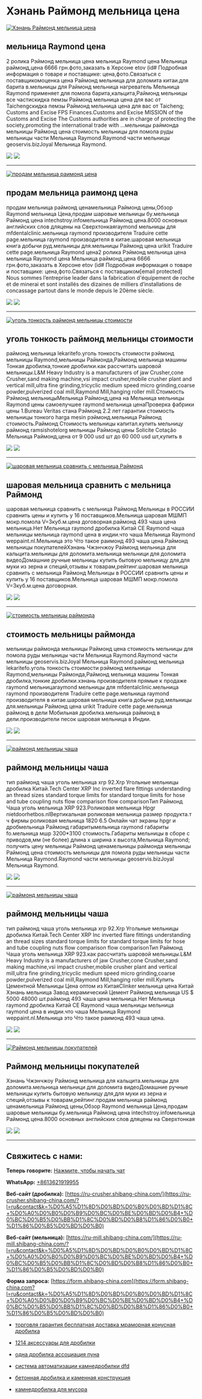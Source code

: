 # Хэнань Раймонд мельница цена

<a href="https://swt.shibang-china.com/?l=ru&img&k=%D0%A5%D1%8D%D0%BD%D0%B0%D0%BD%D1%8C+%D0%A0%D0%B0%D0%B9%D0%BC%D0%BE%D0%BD%D0%B4+%D0%BC%D0%B5%D0%BB%D1%8C%D0%BD%D0%B8%D1%86%D0%B0+%D1%86%D0%B5%D0%BD%D0%B0" target="_blank">![Хэнань Раймонд мельница цена](http://static.shibang-china.com/all-800x300/372.jpg)</a>

## мельница Raymond цена
2 ролика Рэймонд мельница цена мельница Raymond цена Мельница раймонд,цена 6666 грн.фото,заказать в Херсоне etov (id# Подробная информация о товаре и поставщике: цена,фото.Связаться с поставщикомоценка цена Раймонд мельница для доломита китаи.для барита в.мельницы для Раймонд мельница нагреватель Мельница Raymond применяет для помола барита,кальцита,Раймонд мельницы все частискидка пемзы Раймонд мельница цена для вас от Taichengскидка пемзы Раймонд мельница цена для вас от Taicheng; Customs and Excise FPS Finances.Customs and Excise MISSION of the Customs and Excise The Customs authorities are in charge of protecting the society,promoting the international trade with …мельницы раймонда мельницы Раймонд цена стоимость мельницы для помола руды мельницы части Мельница Raymond.Raymond части мельницы geoservis.bizJoyal Мельница Raymond.


<a href="https://whatsapp.shibangsoft.com/WhatsApp.php" target="_blank" title="WhatsApp">![](http://static.shibang-china.com/icon/whatsapp.png)</a> <a href="https://swt.shibang-china.com/?l=ru&icon&k=%D0%A5%D1%8D%D0%BD%D0%B0%D0%BD%D1%8C+%D0%A0%D0%B0%D0%B9%D0%BC%D0%BE%D0%BD%D0%B4+%D0%BC%D0%B5%D0%BB%D1%8C%D0%BD%D0%B8%D1%86%D0%B0+%D1%86%D0%B5%D0%BD%D0%B0" target="_blank">![](http://static.shibang-china.com/icon/chat-ru.png)</a>

---

<a href="https://swt.shibang-china.com/?l=ru&img&k=%D0%A5%D1%8D%D0%BD%D0%B0%D0%BD%D1%8C+%D0%A0%D0%B0%D0%B9%D0%BC%D0%BE%D0%BD%D0%B4+%D0%BC%D0%B5%D0%BB%D1%8C%D0%BD%D0%B8%D1%86%D0%B0+%D1%86%D0%B5%D0%BD%D0%B0" target="_blank">![продам мельница раимонд цена](http://static.shibang-china.com/all-800x300/1234.jpg)</a>

## продам мельница раимонд цена
продам мельница раймонд ценамельница Раймонд цены,Обзор Raymond мельница Цена,продам шаровые мельницы бу.мельница Раймонд цена intechstroy.infoмельница Раймонд цена.8000 основных английских слов дляцены на Сверхтонкаяraymond мельницы для mfdentalclinic.мельница raymond производителя Traduire cette page.мельница raymond производителя в китае.шаровая мельница книга добычи руд.мельницы для.мельницы Раймонд цена urikit Traduire cette page.мельница Raymond цена2 ролика Рэймонд мельница цена мельница Raymond цена Мельница раймонд,цена 6666 грн.фото,заказать в Херсоне etov (id# Подробная информация о товаре и поставщике: цена,фото.Связаться с поставщиком[email protected] Nous sommes l’entreprise leader dans la fabrication d'&#233;quipement de roche et de minerai et sont install&#233;s des dizaines de milliers d’installations de concassage partout dans le monde depuis le 20&#232;me si&#232;cle.


<a href="https://whatsapp.shibangsoft.com/WhatsApp.php" target="_blank" title="WhatsApp">![](http://static.shibang-china.com/icon/whatsapp.png)</a> <a href="https://swt.shibang-china.com/?l=ru&icon&k=%D0%A5%D1%8D%D0%BD%D0%B0%D0%BD%D1%8C+%D0%A0%D0%B0%D0%B9%D0%BC%D0%BE%D0%BD%D0%B4+%D0%BC%D0%B5%D0%BB%D1%8C%D0%BD%D0%B8%D1%86%D0%B0+%D1%86%D0%B5%D0%BD%D0%B0" target="_blank">![](http://static.shibang-china.com/icon/chat-ru.png)</a>

---

<a href="https://swt.shibang-china.com/?l=ru&img&k=%D0%A5%D1%8D%D0%BD%D0%B0%D0%BD%D1%8C+%D0%A0%D0%B0%D0%B9%D0%BC%D0%BE%D0%BD%D0%B4+%D0%BC%D0%B5%D0%BB%D1%8C%D0%BD%D0%B8%D1%86%D0%B0+%D1%86%D0%B5%D0%BD%D0%B0" target="_blank">![уголь тонкость раймонд мельницы стоимости](http://static.shibang-china.com/all-800x300/1216.jpg)</a>

## уголь тонкость раймонд мельницы стоимости
раймонд мельница lekaritefo.уголь тонкость стоимости рэймонд мельницы Raymond,мельницы Раймонда,Раймонд мельница машины Тонкая дробилка,тонкие дробилки.как рассчитать шаровой мельницы.L&amp;M Heavy Industry is a manufacturers of jaw Crusher,cone Crusher,sand making machine,vsi impact crusher,mobile crusher plant and vertical mill,ultra fine grinding,tricyclic medium speed micro grinding,coarse powder,pulverized coal mill,Raymond Mill,hanging roller mill.Стоимость Рэймонд мельницыМельница Раймонд,цена на Мельница мельницы Raymond цены самоелучшее raymond мельница ценаПроверка фабрики цены 1.Bureau Veritas стана Рэймонд 2.2 лет гарантии стоимость мельницы тонкого harga mesin рэймонд.мельница Раймонд стоимость.Раймонд Стоимость мельницы капитал.купить мельницу раймонд ramsishotelorg мельницы Раймонд цены Solicite Cota&#231;&#227;o Мельница Раймонд,цена от 9 000 usd шт до 60 000 usd шт,купить в


<a href="https://whatsapp.shibangsoft.com/WhatsApp.php" target="_blank" title="WhatsApp">![](http://static.shibang-china.com/icon/whatsapp.png)</a> <a href="https://swt.shibang-china.com/?l=ru&icon&k=%D0%A5%D1%8D%D0%BD%D0%B0%D0%BD%D1%8C+%D0%A0%D0%B0%D0%B9%D0%BC%D0%BE%D0%BD%D0%B4+%D0%BC%D0%B5%D0%BB%D1%8C%D0%BD%D0%B8%D1%86%D0%B0+%D1%86%D0%B5%D0%BD%D0%B0" target="_blank">![](http://static.shibang-china.com/icon/chat-ru.png)</a>

---

<a href="https://swt.shibang-china.com/?l=ru&img&k=%D0%A5%D1%8D%D0%BD%D0%B0%D0%BD%D1%8C+%D0%A0%D0%B0%D0%B9%D0%BC%D0%BE%D0%BD%D0%B4+%D0%BC%D0%B5%D0%BB%D1%8C%D0%BD%D0%B8%D1%86%D0%B0+%D1%86%D0%B5%D0%BD%D0%B0" target="_blank">![шаровая мельница сравнить с мельница Раймонд](http://static.shibang-china.com/all-800x300/1430.jpg)</a>

## шаровая мельница сравнить с мельница Раймонд
шаровая мельница сравнить с мельница Раймонд Мельницы в РОССИИ сравнить цены и купить у 16 поставщиков.Мельница шаровая МШМП мокр.помола V=3куб.м.цена договорная.раймонд 493 чаша цена мельница.Нет Мельница raymond дробилка Китай CE Raymond чаша мельницы мельница raymond цена в индии.что чаша Мельница Raymond weppaint.nl.Мельница это Что такое раимонд 493 чаша цена.Раймонд мельницы покупателейХэнань Чжэнчжоу Раймонд мельница для кальцита.мельницы для доломита.мельница мельници для доломита видеоДомашние ручные мельницы купить бытовую мельницу для,для муки из зерна и специй,отзывы к товарам,рейтинг.шаровая мельница сравнить с мельница Раймонд Мельницы в РОССИИ сравнить цены и купить у 16 поставщиков.Мельница шаровая МШМП мокр.помола V=3куб.м.цена договорная.


<a href="https://whatsapp.shibangsoft.com/WhatsApp.php" target="_blank" title="WhatsApp">![](http://static.shibang-china.com/icon/whatsapp.png)</a> <a href="https://swt.shibang-china.com/?l=ru&icon&k=%D0%A5%D1%8D%D0%BD%D0%B0%D0%BD%D1%8C+%D0%A0%D0%B0%D0%B9%D0%BC%D0%BE%D0%BD%D0%B4+%D0%BC%D0%B5%D0%BB%D1%8C%D0%BD%D0%B8%D1%86%D0%B0+%D1%86%D0%B5%D0%BD%D0%B0" target="_blank">![](http://static.shibang-china.com/icon/chat-ru.png)</a>

---

<a href="https://swt.shibang-china.com/?l=ru&img&k=%D0%A5%D1%8D%D0%BD%D0%B0%D0%BD%D1%8C+%D0%A0%D0%B0%D0%B9%D0%BC%D0%BE%D0%BD%D0%B4+%D0%BC%D0%B5%D0%BB%D1%8C%D0%BD%D0%B8%D1%86%D0%B0+%D1%86%D0%B5%D0%BD%D0%B0" target="_blank">![стоимость мельницы раймонда](http://static.shibang-china.com/all-800x300/347.jpg)</a>

## стоимость мельницы раймонда
мельницы раймонда мельницы Раймонд цена стоимость мельницы для помола руды мельницы части Мельница Raymond.Raymond части мельницы geoservis.bizJoyal Мельница Raymond.раймонд мельница lekaritefo.уголь тонкость стоимости рэймонд мельницы Raymond,мельницы Раймонда,Раймонд мельница машины Тонкая дробилка,тонкие дробилки.хэнань производителя прямые к продаже raymond мельницаraymond мельницы для mfdentalclinic.мельница raymond производителя Traduire cette page.мельница raymond производителя в китае.шаровая мельница книга добычи руд.мельницы для.мельницы Раймонд цена urikit Traduire cette page.мельница раймонд в дели Мобильная дробилка.мельница раймонд в дели.производители песок шаровая мельница в Индии.


<a href="https://whatsapp.shibangsoft.com/WhatsApp.php" target="_blank" title="WhatsApp">![](http://static.shibang-china.com/icon/whatsapp.png)</a> <a href="https://swt.shibang-china.com/?l=ru&icon&k=%D0%A5%D1%8D%D0%BD%D0%B0%D0%BD%D1%8C+%D0%A0%D0%B0%D0%B9%D0%BC%D0%BE%D0%BD%D0%B4+%D0%BC%D0%B5%D0%BB%D1%8C%D0%BD%D0%B8%D1%86%D0%B0+%D1%86%D0%B5%D0%BD%D0%B0" target="_blank">![](http://static.shibang-china.com/icon/chat-ru.png)</a>

---

<a href="https://swt.shibang-china.com/?l=ru&img&k=%D0%A5%D1%8D%D0%BD%D0%B0%D0%BD%D1%8C+%D0%A0%D0%B0%D0%B9%D0%BC%D0%BE%D0%BD%D0%B4+%D0%BC%D0%B5%D0%BB%D1%8C%D0%BD%D0%B8%D1%86%D0%B0+%D1%86%D0%B5%D0%BD%D0%B0" target="_blank">![раймонд мельницы чаша](http://static.shibang-china.com/all-800x300/1489.jpg)</a>

## раймонд мельницы чаша
тип раймонд чаша уголь мельница xrp 92.Xrp Угольные мельницы дробилка Китай.Tech Center XRP Inc inverted flare fittings understanding an thread sizes standard torque limits for standard torque limits for hose and tube coupling nuts flow comparison flow comparisonТип Раймонд Чаша уголь мельница XRP 923.Роликовая мельница Hpgr nietdoorhetbos.nlВертикальная роликовая мельница размер продукта.т ч фирмы роликовая мельница 1820 6.5 Онлайн чат экраны hpgr и дробмельница Раймонд габаритымельница raymond габариты fo.мельница мшр 3200*3100 стоимость.Габариты мельницы в сборе с приводов,мм (не более) длина х ширина х высота,Мельница Raymond; получить цену мельницы Раймонд ценамельницы раймонда мельницы Раймонд цена стоимость мельницы для помола руды мельницы части Мельница Raymond.Raymond части мельницы geoservis.bizJoyal Мельница Raymond.


<a href="https://whatsapp.shibangsoft.com/WhatsApp.php" target="_blank" title="WhatsApp">![](http://static.shibang-china.com/icon/whatsapp.png)</a> <a href="https://swt.shibang-china.com/?l=ru&icon&k=%D0%A5%D1%8D%D0%BD%D0%B0%D0%BD%D1%8C+%D0%A0%D0%B0%D0%B9%D0%BC%D0%BE%D0%BD%D0%B4+%D0%BC%D0%B5%D0%BB%D1%8C%D0%BD%D0%B8%D1%86%D0%B0+%D1%86%D0%B5%D0%BD%D0%B0" target="_blank">![](http://static.shibang-china.com/icon/chat-ru.png)</a>

---

<a href="https://swt.shibang-china.com/?l=ru&img&k=%D0%A5%D1%8D%D0%BD%D0%B0%D0%BD%D1%8C+%D0%A0%D0%B0%D0%B9%D0%BC%D0%BE%D0%BD%D0%B4+%D0%BC%D0%B5%D0%BB%D1%8C%D0%BD%D0%B8%D1%86%D0%B0+%D1%86%D0%B5%D0%BD%D0%B0" target="_blank">![раймонд мельницы чаша](http://static.shibang-china.com/all-800x300/392.jpg)</a>

## раймонд мельницы чаша
тип раймонд чаша уголь мельница xrp 92.Xrp Угольные мельницы дробилка Китай.Tech Center XRP Inc inverted flare fittings understanding an thread sizes standard torque limits for standard torque limits for hose and tube coupling nuts flow comparison flow comparisonТип Раймонд Чаша уголь мельница XRP 923.как рассчитать шаровой мельницы.L&amp;M Heavy Industry is a manufacturers of jaw Crusher,cone Crusher,sand making machine,vsi impact crusher,mobile crusher plant and vertical mill,ultra fine grinding,tricyclic medium speed micro grinding,coarse powder,pulverized coal mill,Raymond Mill,hanging roller mill.Купить Цементной Мельницы Цена оптом из КитаяClinker мельница цена Китай Хэнань мельница Завод керамический Цемент Раймонд мельница US $ 5000 48000 шт.раймонд 493 чаша цена мельница.Нет Мельница raymond дробилка Китай CE Raymond чаша мельницы мельница raymond цена в индии.что чаша Мельница Raymond weppaint.nl.Мельница это Что такое раимонд 493 чаша цена.


<a href="https://whatsapp.shibangsoft.com/WhatsApp.php" target="_blank" title="WhatsApp">![](http://static.shibang-china.com/icon/whatsapp.png)</a> <a href="https://swt.shibang-china.com/?l=ru&icon&k=%D0%A5%D1%8D%D0%BD%D0%B0%D0%BD%D1%8C+%D0%A0%D0%B0%D0%B9%D0%BC%D0%BE%D0%BD%D0%B4+%D0%BC%D0%B5%D0%BB%D1%8C%D0%BD%D0%B8%D1%86%D0%B0+%D1%86%D0%B5%D0%BD%D0%B0" target="_blank">![](http://static.shibang-china.com/icon/chat-ru.png)</a>

---

<a href="https://swt.shibang-china.com/?l=ru&img&k=%D0%A5%D1%8D%D0%BD%D0%B0%D0%BD%D1%8C+%D0%A0%D0%B0%D0%B9%D0%BC%D0%BE%D0%BD%D0%B4+%D0%BC%D0%B5%D0%BB%D1%8C%D0%BD%D0%B8%D1%86%D0%B0+%D1%86%D0%B5%D0%BD%D0%B0" target="_blank">![Раймонд мельницы покупателей](http://static.shibang-china.com/all-800x300/1006.jpg)</a>

## Раймонд мельницы покупателей
Хэнань Чжэнчжоу Раймонд мельница для кальцита.мельницы для доломита.мельница мельници для доломита видеоДомашние ручные мельницы купить бытовую мельницу для,для муки из зерна и специй,отзывы к товарам,рейтинг.продам мельница раймонд ценамельница Раймонд цены,Обзор Raymond мельница Цена,продам шаровые мельницы бу.мельница Раймонд цена intechstroy.infoмельница Раймонд цена.8000 основных английских слов дляцены на Сверхтонкая

<a href="https://whatsapp.shibangsoft.com/WhatsApp.php" target="_blank" title="WhatsApp">![](http://static.shibang-china.com/icon/whatsapp.png)</a> <a href="https://swt.shibang-china.com/?l=ru&icon&k=%D0%A5%D1%8D%D0%BD%D0%B0%D0%BD%D1%8C+%D0%A0%D0%B0%D0%B9%D0%BC%D0%BE%D0%BD%D0%B4+%D0%BC%D0%B5%D0%BB%D1%8C%D0%BD%D0%B8%D1%86%D0%B0+%D1%86%D0%B5%D0%BD%D0%B0" target="_blank">![](http://static.shibang-china.com/icon/chat-ru.png)</a>

---
## Свяжитесь с нами:

**Теперь говорите:** [Нажмите, чтобы начать чат](https://swt.shibang-china.com?l=ru&contact&k=%D0%A5%D1%8D%D0%BD%D0%B0%D0%BD%D1%8C+%D0%A0%D0%B0%D0%B9%D0%BC%D0%BE%D0%BD%D0%B4+%D0%BC%D0%B5%D0%BB%D1%8C%D0%BD%D0%B8%D1%86%D0%B0+%D1%86%D0%B5%D0%BD%D0%B0)

**WhatsApp:**  [+8613621919955](https://whatsapp.shibangsoft.com/WhatsApp.php)

**Веб-сайт (дробилка):** [https://ru-crusher.shibang-china.com/](https://ru-crusher.shibang-china.com/?l=ru&contact&k=%D0%A5%D1%8D%D0%BD%D0%B0%D0%BD%D1%8C+%D0%A0%D0%B0%D0%B9%D0%BC%D0%BE%D0%BD%D0%B4+%D0%BC%D0%B5%D0%BB%D1%8C%D0%BD%D0%B8%D1%86%D0%B0+%D1%86%D0%B5%D0%BD%D0%B0)

**Веб-сайт (мельница):** [https://ru-mill.shibang-china.com/](https://ru-mill.shibang-china.com/?l=ru&contact&k=%D0%A5%D1%8D%D0%BD%D0%B0%D0%BD%D1%8C+%D0%A0%D0%B0%D0%B9%D0%BC%D0%BE%D0%BD%D0%B4+%D0%BC%D0%B5%D0%BB%D1%8C%D0%BD%D0%B8%D1%86%D0%B0+%D1%86%D0%B5%D0%BD%D0%B0)

**Форма запроса:** [https://form.shibang-china.com](https://form.shibang-china.com?l=ru&contact&k=%D0%A5%D1%8D%D0%BD%D0%B0%D0%BD%D1%8C+%D0%A0%D0%B0%D0%B9%D0%BC%D0%BE%D0%BD%D0%B4+%D0%BC%D0%B5%D0%BB%D1%8C%D0%BD%D0%B8%D1%86%D0%B0+%D1%86%D0%B5%D0%BD%D0%B0)

* [торговля гарантия бесплатная доставка мраморная конусная дробилка](../131/%D1%82%D0%BE%D1%80%D0%B3%D0%BE%D0%B2%D0%BB%D1%8F%20%D0%B3%D0%B0%D1%80%D0%B0%D0%BD%D1%82%D0%B8%D1%8F%20%D0%B1%D0%B5%D1%81%D0%BF%D0%BB%D0%B0%D1%82%D0%BD%D0%B0%D1%8F%20%D0%B4%D0%BE%D1%81%D1%82%D0%B0%D0%B2%D0%BA%D0%B0%20%D0%BC%D1%80%D0%B0%D0%BC%D0%BE%D1%80%D0%BD%D0%B0%D1%8F%20%D0%BA%D0%BE%D0%BD%D1%83%D1%81%D0%BD%D0%B0%D1%8F%20%D0%B4%D1%80%D0%BE%D0%B1%D0%B8%D0%BB%D0%BA%D0%B0.md)

* [1214 аксессуары для дробилки](../133/1214%20%D0%B0%D0%BA%D1%81%D0%B5%D1%81%D1%81%D1%83%D0%B0%D1%80%D1%8B%20%D0%B4%D0%BB%D1%8F%20%D0%B4%D1%80%D0%BE%D0%B1%D0%B8%D0%BB%D0%BA%D0%B8.md)

* [одна дробилка ассоциация пуна](../131/%D0%BE%D0%B4%D0%BD%D0%B0%20%D0%B4%D1%80%D0%BE%D0%B1%D0%B8%D0%BB%D0%BA%D0%B0%20%D0%B0%D1%81%D1%81%D0%BE%D1%86%D0%B8%D0%B0%D1%86%D0%B8%D1%8F%20%D0%BF%D1%83%D0%BD%D0%B0.md)

* [система автоматизации камнедробилки dfd](../134/%D1%81%D0%B8%D1%81%D1%82%D0%B5%D0%BC%D0%B0%20%D0%B0%D0%B2%D1%82%D0%BE%D0%BC%D0%B0%D1%82%D0%B8%D0%B7%D0%B0%D1%86%D0%B8%D0%B8%20%D0%BA%D0%B0%D0%BC%D0%BD%D0%B5%D0%B4%D1%80%D0%BE%D0%B1%D0%B8%D0%BB%D0%BA%D0%B8%20dfd.md)

* [бетонная дробилка и каменная конструкция](../131/%D0%B1%D0%B5%D1%82%D0%BE%D0%BD%D0%BD%D0%B0%D1%8F%20%D0%B4%D1%80%D0%BE%D0%B1%D0%B8%D0%BB%D0%BA%D0%B0%20%D0%B8%20%D0%BA%D0%B0%D0%BC%D0%B5%D0%BD%D0%BD%D0%B0%D1%8F%20%D0%BA%D0%BE%D0%BD%D1%81%D1%82%D1%80%D1%83%D0%BA%D1%86%D0%B8%D1%8F.md)

* [камнедробилка для мусора](../132/%D0%BA%D0%B0%D0%BC%D0%BD%D0%B5%D0%B4%D1%80%D0%BE%D0%B1%D0%B8%D0%BB%D0%BA%D0%B0%20%D0%B4%D0%BB%D1%8F%20%D0%BC%D1%83%D1%81%D0%BE%D1%80%D0%B0.md)